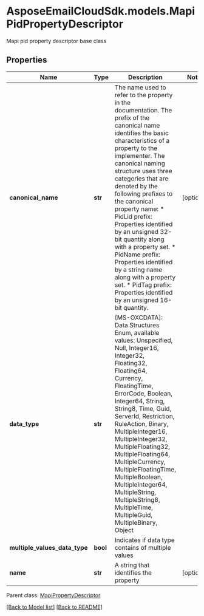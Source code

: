 # AsposeEmailCloudSdk.models.MapiPidPropertyDescriptor

Mapi pid property descriptor base class             

## Properties
Name | Type | Description | Notes
------------ | ------------- | ------------- | -------------
**canonical_name** |**str** |The name used to refer to the property in the documentation. The prefix of the canonical name identifies the basic characteristics of a property to the implementer. The canonical naming structure uses three categories that are denoted by the following prefixes to the canonical property name: * PidLid prefix: Properties identified by an unsigned 32-bit quantity along with a property set. * PidName prefix: Properties identified by a string name along with a property set. * PidTag prefix: Properties identified by an unsigned 16-bit quantity.              |[optional] 
**data_type** |**str** |[MS-OXCDATA]: Data Structures Enum, available values: Unspecified, Null, Integer16, Integer32, Floating32, Floating64, Currency, FloatingTime, ErrorCode, Boolean, Integer64, String, String8, Time, Guid, ServerId, Restriction, RuleAction, Binary, MultipleInteger16, MultipleInteger32, MultipleFloating32, MultipleFloating64, MultipleCurrency, MultipleFloatingTime, MultipleBoolean, MultipleInteger64, MultipleString, MultipleString8, MultipleTime, MultipleGuid, MultipleBinary, Object |
**multiple_values_data_type** |**bool** |Indicates if data type contains of multiple values              |
**name** |**str** |A string that identifies the property              |[optional] 

Parent class: [MapiPropertyDescriptor](MapiPropertyDescriptor.md)



[[Back to Model list]](Models.md) [[Back to README]](README.md)

